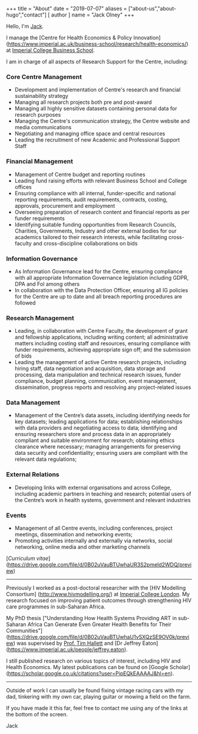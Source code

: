 +++
title = "About"
date = "2019-07-07"
aliases = ["about-us","about-hugo","contact"]
[ author ]
  name = "Jack Olney"
+++

Hello, I'm [Jack](http://www.imperial.ac.uk/people/jack.olney).

I manage the [Centre for Health Economics & Policy Innovation]
(https://www.imperial.ac.uk/business-school/research/health-economics/) at [Imperial College
Business School](https://imperial.ac.uk/business-school/).

I am in charge of all aspects of Research Support for the Centre, including:

### Core Centre Management

- Development and implementation of Centre's research and financial sustainability strategy
- Managing all research projects both pre and post-award
- Managing all highly sensitive datasets containing personal data for research purposes
- Managing the Centre's communication strategy, the Centre website and media communications
- Negotiating and managing office space and central resources
- Leading the recruitment of new Academic and Professional Support Staff

### Financial Management

- Management of Centre budget and reporting routines
- Leading fund raising efforts with relevant Business School and College offices
- Ensuring compliance with all internal, funder-specific and national reporting requirements, audit
requirements, contracts, costing, approvals, procurement and employment
- Overseeing preparation of research content and financial reports as per funder requirements
- Identifying suitable funding opportunities from Research Councils, Charities,
Governments, Industry and other external bodies for our academics tailored to their research
interests, while facilitating cross-faculty and cross-discipline collaborations on bids

### Information Governance

- As Information Governance lead for the Centre, ensuring compliance with all appropriate
Information Governance legislation including GDPR, DPA and FoI among others
- In collaboration with the Data Protection Officer, ensuring all IG policies for the Centre are up
to date and all breach reporting procedures are followed

### Research Management

- Leading, in collaboration with Centre Faculty, the development of grant and fellowship
applications, including writing content; all administrative matters including costing staff and
resources, ensuring compliance with funder requirements, achieving appropriate sign off; and the
submission of bids
- Leading the management of active Centre research projects, including hiring staff, data
negotiation and acquisition, data storage and processing, data manipulation and technical research
issues, funder compliance, budget planning, communication, event management, dissemination, progress
reports and resolving any project-related issues

### Data Management

- Management of the Centre’s data assets, including identifying needs for key datasets; leading
applications for data; establishing relationships with data providers and negotiating access to
data; identifying and ensuring researchers store and process data in an appropriately compliant and
suitable environment for research; obtaining ethics clearance where necessary; managing arrangements
for preserving data security and confidentiality; ensuring users are compliant with the relevant
data regulations;

### External Relations

- Developing links with external organisations and across College, including academic partners in
teaching and research; potential users of the Centre’s work in health systems, government and
relevant industries


### Events

- Management of all Centre events, including conferences, project meetings, dissemination and
networking events;
- Promoting activities internally and externally via networks, social networking, online media
and other marketing channels

[_Curriculum vitae_] (https://drive.google.com/file/d/0B02uVauBTUwhaUR3S2pmeld2WDQ/preview)

---

Previously I worked as a post-doctoral researcher with the [HIV Modelling Consortium]
(http://www.hivmodelling.org/) at [Imperial College London](http://imperial.ac.uk/). My research
focused on improving patient outcomes through strengthening HIV care programmes in sub-Saharan
Africa.

My PhD thesis ["Understanding How Health Systems Providing ART in sub-Saharan Africa Can Generate
Even Greater Health Benefits for Their Communities"]
(https://drive.google.com/file/d/0B02uVauBTUwhaU1vSXQzSE9OV0k/preview) was supervised by [Prof. Tim
Hallett](https://www.imperial.ac.uk/people/timothy.hallett) and [Dr Jeffrey Eaton]
(https://www.imperial.ac.uk/people/jeffrey.eaton).

I still published research on various topics of interest, including HIV and Health Economics. My
latest publications can be found on [Google Scholar]
(https://scholar.google.co.uk/citations?user=PipEQkEAAAAJ&hl=en).

---

Outside of work I can usually be found fixing vintage racing cars with my dad, tinkering with my own
car, playing guitar or mowing a field on the farm.

If you have made it this far, feel free to contact me using any of the links at the bottom of the
screen.

Jack
